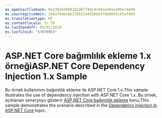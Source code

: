 ```yaml
---
ms.openlocfilehash: 0e23816269818230774dc4c04aeddae309af4e90
ms.sourcegitcommit: 24b1f6decbb17bb22a45166e5fdb0845c65af498
ms.translationtype: MT
ms.contentlocale: tr-TR
ms.lasthandoff: 03/01/2019
ms.locfileid: "57070953"
---
```

# <a name="aspnet-core-dependency-injection-1x-sample"></a><span data-ttu-id="42c34-101">ASP.NET Core bağımlılık ekleme 1.x örneği</span><span class="sxs-lookup"><span data-stu-id="42c34-101">ASP.NET Core Dependency Injection 1.x Sample</span></span>

<span data-ttu-id="42c34-102">Bu örnek kullanımını bağımlılık ekleme ile ASP.NET Core 1.x.</span><span class="sxs-lookup"><span data-stu-id="42c34-102">This sample illustrates the use of dependency injection with ASP.NET Core 1.x.</span></span> <span data-ttu-id="42c34-103">Bu örnek, açıklanan senaryoyu gösterir [ASP.NET Core bağımlılık ekleme](https://docs.microsoft.com/aspnet/core/fundamentals/dependency-injection) konu.</span><span class="sxs-lookup"><span data-stu-id="42c34-103">This sample demonstrates the scenario described in the [Dependency injection in ASP.NET Core](https://docs.microsoft.com/aspnet/core/fundamentals/dependency-injection) topic.</span></span>
